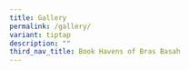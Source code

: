 ```yaml
---
title: Gallery
permalink: /gallery/
variant: tiptap
description: ""
third_nav_title: Book Havens of Bras Basah
---
```

